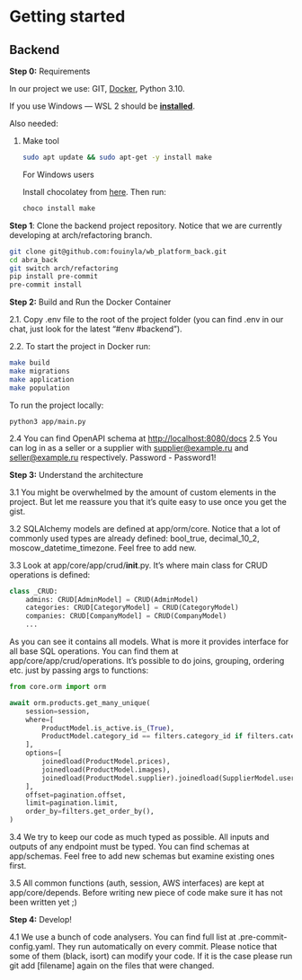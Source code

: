 # Getting started

## **Backend**

**Step 0:** Requirements

In our project we use: GIT, [Docker](https://docs.docker.com/desktop/windows/wsl/), Python 3.10.

If you use Windows — WSL 2 should be **[installed](https://learn.microsoft.com/en-us/windows/wsl/install)**.

Also needed:

1. Make tool

    ```bash
    sudo apt update && sudo apt-get -y install make
    ```

   For Windows users

   Install chocolatey from [here](https://chocolatey.org/install). Then run:

    ```bash
    choco install make
    ```

**Step 1**: Clone the backend project repository. Notice that we are currently developing at arch/refactoring branch.

```bash
git clone git@github.com:fouinyla/wb_platform_back.git
cd abra_back
git switch arch/refactoring
pip install pre-commit
pre-commit install
```

**Step 2:** Build and Run the Docker Container

2.1. Copy .env file to the root of the project folder (you can find .env in our chat, just look for the latest “#env
#backend”).

2.2. To start the project in Docker run:

```bash
make build
make migrations
make application
make population
```

To run the project locally:

```shell
python3 app/main.py
```

2.4 You can find OpenAPI schema at [http://localhost:8080/docs](http://localhost:8080/docs)
2.5 You can log in as a seller or a supplier with supplier@example.ru and seller@example.ru respectively. Password -
Password1!

**Step 3:** Understand the architecture

3.1 You might be overwhelmed by the amount of custom elements in the project. But let me reassure you that it’s quite
easy to use once you get the gist.

3.2 SQLAlchemy models are defined at app/orm/core. Notice that a lot of commonly used types are already defined:
bool_true, decimal_10_2, moscow_datetime_timezone. Feel free to add new.

3.3 Look at app/core/app/crud/__init__.py. It’s where main class for CRUD operations is defined:

```python
class _CRUD:
    admins: CRUD[AdminModel] = CRUD(AdminModel)
    categories: CRUD[CategoryModel] = CRUD(CategoryModel)
    companies: CRUD[CompanyModel] = CRUD(CompanyModel)
    ...
```

As you can see it contains all models. What is more it provides interface for all base SQL operations. You can find them
at app/core/app/crud/operations. It’s possible to do joins, grouping, ordering etc. just by passing args to functions:

```python
from core.orm import orm

await orm.products.get_many_unique(
    session=session,
    where=[
        ProductModel.is_active.is_(True),
        ProductModel.category_id == filters.category_id if filters.category_id else None,
    ],
    options=[
        joinedload(ProductModel.prices),
        joinedload(ProductModel.images),
        joinedload(ProductModel.supplier).joinedload(SupplierModel.user),
    ],
    offset=pagination.offset,
    limit=pagination.limit,
    order_by=filters.get_order_by(),
)
```

3.4 We try to keep our code as much typed as possible. All inputs and outputs of any endpoint must be typed. You can
find schemas at app/schemas. Feel free to add new schemas but examine existing ones first.

3.5 All common functions (auth, session, AWS interfaces) are kept at app/core/depends. Before writing new piece of code
make sure it has not been written yet ;)

********************Step 4:******************** Develop!

4.1 We use a bunch of code analysers. You can find full list at .pre-commit-config.yaml. They run automatically on every
commit. Please notice that some of them (black, isort) can modify your code. If it is the case please run git
add [filename] again on the files that were changed.
